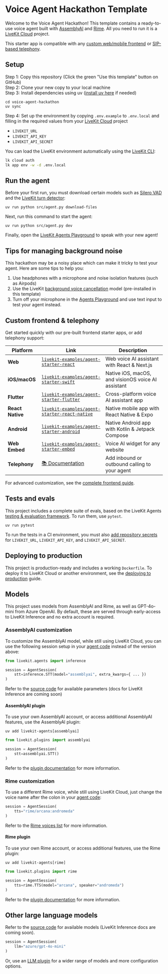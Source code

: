 # Voice Agent Hackathon Template

Welcome to the Voice Agent Hackathon! This template contains a ready-to-use voice agent built with [AssemblyAI](https://assemblyai.com) and [Rime](https://rime.ai). All you need to run it is a [LiveKit Cloud](https://cloud.livekit.io) project.

This starter app is compatible with any [custom web/mobile frontend](https://docs.livekit.io/agents/start/frontend/) or [SIP-based telephony](https://docs.livekit.io/agents/start/telephony/).

## Setup

Step 1: Copy this repository (Click the green "Use this template" button on GitHub)  
Step 2: Clone your new copy to your local machine  
Step 3: Install dependencies using uv ([install uv here](https://docs.astral.sh/uv/getting-started/installation/) if needed)  

```shell
cd voice-agent-hackathon
uv sync
```

Step 4: Set up the environment by copying `.env.example` to `.env.local` and filling in the required values from your [LiveKit Cloud](https://cloud.livekit.io) project

- `LIVEKIT_URL`
- `LIVEKIT_API_KEY`
- `LIVEKIT_API_SECRET`

You can load the LiveKit environment automatically using the [LiveKit CLI](https://docs.livekit.io/home/cli/cli-setup):

```bash
lk cloud auth
lk app env -w -d .env.local
```

## Run the agent

Before your first run, you must download certain models such as [Silero VAD](https://docs.livekit.io/agents/build/turns/vad/) and the [LiveKit turn detector](https://docs.livekit.io/agents/build/turns/turn-detector/):

```shell
uv run python src/agent.py download-files
```

Next, run this command to start the agent:

```shell
uv run python src/agent.py dev
```

Finally, open the [LiveKit Agents Playground](https://agents-playground.livekit.io/#cam=0&mic=1&screen=0&video=0&audio=1&chat=1&theme_color=cyan) to speak with your new agent!

## Tips for managing background noise

This hackathon may be a noisy place which can make it tricky to test your agent. Here are some tips to help you:

1. Use headphones with a microphone and noise isolation features (such as Airpods) 
2. Use the LiveKit [background voice cancellation](https://docs.livekit.io/home/cloud/noise-cancellation/) model (pre-installed in this template)
3. Turn off your microphone in the [Agents Playground](https://agents-playground.livekit.io/#cam=0&mic=1&screen=0&video=0&audio=1&chat=1&theme_color=cyan) and use text input to test your agent instead.

## Custom frontend & telephony

Get started quickly with our pre-built frontend starter apps, or add telephony support:

| Platform | Link | Description |
|----------|----------|-------------|
| **Web** | [`livekit-examples/agent-starter-react`](https://github.com/livekit-examples/agent-starter-react) | Web voice AI assistant with React & Next.js |
| **iOS/macOS** | [`livekit-examples/agent-starter-swift`](https://github.com/livekit-examples/agent-starter-swift) | Native iOS, macOS, and visionOS voice AI assistant |
| **Flutter** | [`livekit-examples/agent-starter-flutter`](https://github.com/livekit-examples/agent-starter-flutter) | Cross-platform voice AI assistant app |
| **React Native** | [`livekit-examples/agent-starter-react-native`](https://github.com/livekit-examples/agent-starter-react-native) | Native mobile app with React Native & Expo |
| **Android** | [`livekit-examples/agent-starter-android`](https://github.com/livekit-examples/agent-starter-android) | Native Android app with Kotlin & Jetpack Compose |
| **Web Embed** | [`livekit-examples/agent-starter-embed`](https://github.com/livekit-examples/agent-starter-embed) | Voice AI widget for any website |
| **Telephony** | [📚 Documentation](https://docs.livekit.io/agents/start/telephony/) | Add inbound or outbound calling to your agent |

For advanced customization, see the [complete frontend guide](https://docs.livekit.io/agents/start/frontend/).

## Tests and evals

This project includes a complete suite of evals, based on the LiveKit Agents [testing & evaluation framework](https://docs.livekit.io/agents/build/testing/). To run them, use `pytest`.

```shell
uv run pytest
```

To run the tests in a CI environment, you must also [add repository secrets](https://docs.github.com/en/actions/how-tos/writing-workflows/choosing-what-your-workflow-does/using-secrets-in-github-actions) for `LIVEKIT_URL`, `LIVEKIT_API_KEY`, and `LIVEKIT_API_SECRET`.

## Deploying to production

This project is production-ready and includes a working `Dockerfile`. To deploy it to LiveKit Cloud or another environment, see the [deploying to production](https://docs.livekit.io/agents/ops/deployment/) guide.

## Models

This project uses models from AssemblyAI and Rime, as well as GPT-4o-mini from Azure OpenAI. By default, these are served through early-access to LiveKit Inference and no extra account is required.

### AssemblyAI customization

To customize the AssemblyAI model, while still using LiveKit Cloud, you can use the following session setup in your [agent code](https://github.com/livekit-examples/voice-agent-hackathon/blob/main/src/agent.py) instead of the version above:

```python
from livekit.agents import inference

session = AgentSession(
    stt=inference.STT(model="assemblyai", extra_kwargs={ ... })
)
```

Refer to the [source code](https://github.com/livekit/agents/blob/main/livekit-agents/livekit/agents/inference/stt.py#L57) for available parameters (docs for LiveKit Inference are coming soon)

#### AssemblyAI plugin

To use your own AssemblyAI account, or access additional AssemblyAI features, use the AssemblyAI plugin:

```shell
uv add livekit-agents[assemblyai]
```

```python
from livekit.plugins import assemblyai

session = AgentSession(
    stt=assemblyai.STT()
)
```

Refer to the [plugin documentation](https://docs.livekit.io/agents/integrations/stt/assemblyai/) for more information.

### Rime customization

To use a different Rime voice, while still using LiveKit Cloud, just change the voice name after the colon in your [agent code](https://github.com/livekit-examples/voice-agent-hackathon/blob/main/src/agent.py):

```python
session = AgentSession(
    tts="rime/arcana:andromeda"
)
```

Refer to the [Rime voices list](https://docs.rime.ai/api-reference/voices) for more information.

#### Rime plugin

To use your own Rime account, or access additional features, use the Rime plugin:

```shell
uv add livekit-agents[rime]
```

```python
from livekit.plugins import rime

session = AgentSession(
    tts=rime.TTS(model="arcana", speaker="andromeda")
)
```

Refer to the [plugin documentation](https://docs.livekit.io/agents/integrations/tts/rime/) for more information.


## Other large language models

Refer to the [source code](https://github.com/livekit/agents/blob/main/livekit-agents/livekit/agents/inference/llm.py) for available models (LiveKit Inference docs are coming soon).

```python
session = AgentSession(
    llm="azure/gpt-4o-mini"
)
```

Or, use an [LLM plugin](https://docs.livekit.io/agents/integrations/llm/) for a wider range of models and more configuration options.

